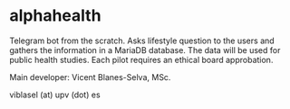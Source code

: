 # alphahealth

Telegram bot from the scratch. Asks lifestyle question to the users and gathers the information in a MariaDB database. The data will be used for public health studies. Each pilot requires an ethical board approbation.

Main developer:
Vicent Blanes-Selva, MSc.

viblasel (at) upv (dot) es
